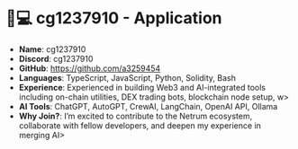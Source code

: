 # 🧑💻 cg1237910 - Application

- **Name**: cg1237910
- **Discord**: cg1237910
- **GitHub**: https://github.com/a3259454
- **Languages**: TypeScript, JavaScript, Python, Solidity, Bash
- **Experience**:
  Experienced in building Web3 and AI-integrated tools including on-chain utilities, DEX trading bots, blockchain node setup, w>
- **AI Tools**: ChatGPT, AutoGPT, CrewAI, LangChain, OpenAI API, Ollama
- **Why Join?**:
  I’m excited to contribute to the Netrum ecosystem, collaborate with fellow developers, and deepen my experience in merging AI>
